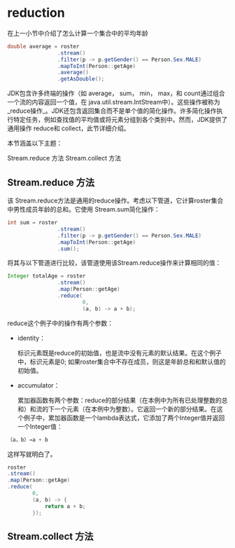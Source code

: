 # reduction

在上一小节中介绍了怎么计算一个集合中的平均年龄

```java
double average = roster
                .stream()
                .filter(p -> p.getGender() == Person.Sex.MALE)
                .mapToInt(Person::getAge)
                .average()
                .getAsDouble();
```

JDK包含许多终端的操作（如 average， sum， min， max，和 count通过组合一个流的内容返回一个值，在 java.util.stream.IntStream中）。这些操作被称为_reduce操作_。JDK还包含返回集合而不是单个值的简化操作。许多简化操作执行特定任务，例如查找值的平均值或将元素分组到各个类别中。然而，JDK提供了通用操作 reduce和 collect，此节详细介绍。

本节涵盖以下主题：

Stream.reduce 方法
Stream.collect 方法

## Stream.reduce 方法

该 Stream.reduce方法是通用的reduce操作。考虑以下管道，它计算roster集合中男性成员年龄的总和。它使用 Stream.sum简化操作：

```java
int sum = roster
                .stream()
                .filter(p -> p.getGender() == Person.Sex.MALE)
                .mapToInt(Person::getAge)
                .sum();
```

将其与以下管道进行比较，该管道使用该Stream.reduce操作来计算相同的值：

```java
Integer totalAge = roster
                .stream()
                .map(Person::getAge)
                .reduce(
                        0,
                        (a, b) -> a + b);
```

reduce这个例子中的操作有两个参数：

* identity：

   标识元素既是reduce的初始值，也是流中没有元素的默认结果。在这个例子中，标识元素是0; 如果roster集合中不存在成员，则这是年龄总和和默认值的初始值。
   
* accumulator：

  累加器函数有两个参数：reduce的部分结果（在本例中为所有已处理整数的总和）和流的下一个元素（在本例中为整数）。它返回一个新的部分结果。在这个例子中，累加器函数是一个lambda表达式，它添加了两个Integer值并返回一个Integer值：
  
```java
（a，b）→a + b
```

这样写就明白了。

```java
roster
.stream()
.map(Person::getAge)
.reduce(
        0,
        (a, b) -> {
            return a + b;
        });
```


## Stream.collect 方法

